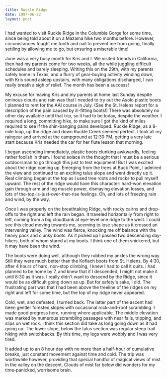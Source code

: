 ```yaml
---
title: Ruckle Ridge
date: 1997-06-22
layout: post
---
```


I had wanted to visit Ruckle Ridge in the Columbia Gorge for some
time, since being told about it on a Mazama hike two months
before. However, circumstances fought me tooth and nail to prevent me
from going, finally settling by allowing me to go, but ensuring a
miserable time!



June was a very busy month for Kris and I. We visited friends in
California, then had my parents come for two weeks, all the while
juggling difficult schedules and barely sleeping. Writing this on the
29th, with my parents safely home in Texas, and a flurry of
gear-buying activity winding down, with Kris sound asleep upstairs,
with many obligations discharged, I can really breath a sigh of
relief. The month has been a success!



My excuse for leaving Kris and my parents at home last Sunday despite
ominous clouds and rain was that I needed to try out the Asolo plastic
boots I planned to rent for the AAI course in July. (See the
St. Helens report for a description of the pain caused by ill-fitting
boots!) There was absolutely no other day available until that trip,
so it had to be today, despite the weather. I required a long,
committing hike, to make sure I got the kind of miles required to see
if the shin-banging pains developed. Ruckle Ridge, as a 9-mile loop,
up the ridge and down Ruckle Creek seemed perfect. I took all my
raingear and arrived at the campground at 12:30 PM, getting a very
late start because Kris needed the car for her flute lesson that
morning.



I began ascending immediately, plastic boots clunking awkwardly,
feeling rather foolish in them. I found solace in the thought that I
must be a serious outdoorsman to go through this just to test
equipment! But I was excited about the ridge coming up. Emerging from
the trees at Buck Point, I admired the view and continued to an
exciting talus slope and went directly up it. Real climbing began at
the top as I used tree roots and rocks to pull myself upward. The rest
of the ridge would have this character: hard-won elevation gain
through arm and leg muscle power, dismaying elevation losses, and lots
of the-top-is-just-over-that-rise feelings. Oh, and lots of freezing
rain and wind, by the way.



Once I was properly on the breathtaking Ridge, with rocky cairns and
drop-offs to the right and left the rain began. It traveled
horizontally from right to left, coming from a big cloudbank at
eye-level one ridge to the west. I could see this cloud moving towards
me, seeming to lose shape as it crossed an intervening valley. The
wind was fierce, knocking me off balance with the heavy pack and
clunky boots. As it picked up I passed two descending day-hikers, both
of whom stared at my boots. I think one of them snickered, but it may
have been the wind.



The boots were doing well, although they rubbed my ankles the wrong
way. Still they were much better than the Koflach boots from
St. Helens. By 4:30, after 4 hours of hard, non-stop climbing, I knew
I had to call it quits. I had planned to be home by 7, and knew that
if I descended, I might not make it until 8:30 as it was. I really
didn't want to descend by the Ridge, since it would be as difficult
going down as up.  But for safety's sake, I did. The frustrating part
was that I had been above the treeline of the ridges on my right and
left for some time, but the top of my ridge never appeared.



Cold, wet, and defeated, I turned back. The latter part of the ascent
had been gentler forested slopes with occasional rock-and-root
scrambling. I made good progress here, running where applicable. The
middle elevation was marked by numerous scrambling passages with near
falls, tripping, and slips on wet rock. I think this section did take
as long going down as it had going up. The lower slope, below the
talus section was regular steep trail hiking with switchbacks. By this
time, my legs were wobbly and I was very tired.



It added up to an 8 hour day with no more than a half-hour of
cumulative breaks, just constant movement against time and cold. The
trip was worthwhile however, providing that special handful of magical
views of mist in the valley on the descent.  Clouds of mist far below
did wonders for my time-panicked, worrisome brain.


